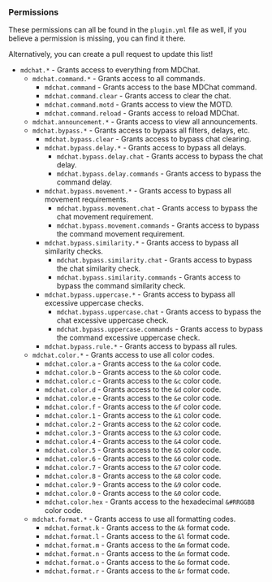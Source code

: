 ### Permissions
These permissions can all be found in the `plugin.yml` file as well, if you believe a permission is missing, you can find it there.

Alternatively, you can create a pull request to update this list!

* `mdchat.*` - Grants access to everything from MDChat.
  * `mdchat.command.*` - Grants access to all commands.
    * `mdchat.command` - Grants access to the base MDChat command.
    * `mdchat.command.clear` - Grants access to clear the chat.
    * `mdchat.command.motd` - Grants access to view the MOTD.
    * `mdchat.command.reload` - Grants access to reload MDChat.
  * `mdchat.announcement.*` - Grants access to view all announcements.
  * `mdchat.bypass.*` - Grants access to bypass all filters, delays, etc.
    * `mdchat.bypass.clear` - Grants access to bypass chat clearing.
    * `mdchat.bypass.delay.*` - Grants access to bypass all delays.
      * `mdchat.bypass.delay.chat` - Grants access to bypass the chat delay.
      * `mdchat.bypass.delay.commands` - Grants access to bypass the command delay.
    * `mdchat.bypass.movement.*` - Grants access to bypass all movement requirements.
        * `mdchat.bypass.movement.chat` - Grants access to bypass the chat movement requirement.
      * `mdchat.bypass.movement.commands` - Grants access to bypass the command movement requirement.
    * `mdchat.bypass.similarity.*` - Grants access to bypass all similarity checks.
      * `mdchat.bypass.similarity.chat` - Grants access to bypass the chat similarity check.
      * `mdchat.bypass.similarity.commands` - Grants access to bypass the command similarity check.
    * `mdchat.bypass.uppercase.*` - Grants access to bypass all excessive uppercase checks.
      * `mdchat.bypass.uppercase.chat` - Grants access to bypass the chat excessive uppercase check.
      * `mdchat.bypass.uppercase.commands` - Grants access to bypass the command excessive uppercase check.
    * `mdchat.bypass.rule.*` - Grants access to bypass all rules.
  * `mdchat.color.*` - Grants access to use all color codes.
    * `mdchat.color.a` - Grants access to the `&a` color code.
    * `mdchat.color.b` - Grants access to the `&b` color code.
    * `mdchat.color.c` - Grants access to the `&c` color code.
    * `mdchat.color.d` - Grants access to the `&d` color code.
    * `mdchat.color.e` - Grants access to the `&e` color code.
    * `mdchat.color.f` - Grants access to the `&f` color code.
    * `mdchat.color.1` - Grants access to the `&1` color code.
    * `mdchat.color.2` - Grants access to the `&2` color code.
    * `mdchat.color.3` - Grants access to the `&3` color code.
    * `mdchat.color.4` - Grants access to the `&4` color code.
    * `mdchat.color.5` - Grants access to the `&5` color code.
    * `mdchat.color.6` - Grants access to the `&6` color code.
    * `mdchat.color.7` - Grants access to the `&7` color code.
    * `mdchat.color.8` - Grants access to the `&8` color code.
    * `mdchat.color.9` - Grants access to the `&9` color code.
    * `mdchat.color.0` - Grants access to the `&0` color code.
    * `mdchat.color.hex` - Grants access to the hexadecimal `&#RRGGBB` color code.
  * `mdchat.format.*` - Grants access to use all formatting codes.
    * `mdchat.format.k` - Grants access to the `&k` format code.
    * `mdchat.format.l` - Grants access to the `&l` format code.
    * `mdchat.format.m` - Grants access to the `&m` format code.
    * `mdchat.format.n` - Grants access to the `&n` format code.
    * `mdchat.format.o` - Grants access to the `&o` format code.
    * `mdchat.format.r` - Grants access to the `&r` format code.